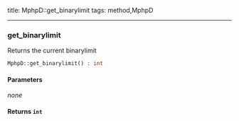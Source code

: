title: MphpD::get_binarylimit
tags: method,MphpD

---

<div class="method">
<h3 class="method-name">get_binarylimit</h3>
<p>Returns the current binarylimit<br></p>

```php
MphpD::get_binarylimit() : int
```

#### Parameters

*none*


#### Returns `int`




</div>